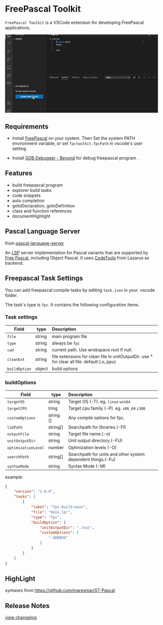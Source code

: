 # FreePascal Toolkit 
`FreePascal Toolkit` is a VSCode extension for developing FreePascal applications.

![FreePascal Toolkit preview](images/fpctoolkit.gif)

## Requirements

- Install [FreePascal](https://www.freepascal.org/download.var) on your system. Then Set the system PATH environment variable, or set `fpctoolkit.fpcPath` in vscode's user setting. 

- Install [GDB Debugger - Beyond](https://marketplace.visualstudio.com/items?itemName=coolchyni.beyond-debug) for  debug freepascal program .


## Features
- build freepascal program
- explorer build tasks
- code snippets
- auto completion
- gotoDeclaration, gotoDefinition
- class and function references 
- documentHighlight

## Pascal Language Server 

from [pascal-language-server](https://github.com/coolchyni/pascal-language-server)

An [LSP](https://microsoft.github.io/language-server-protocol/) server
implementation for Pascal variants that are supported by [Free
Pascal](https://www.freepascal.org/), including Object Pascal. It uses
[CodeTools](https://wiki.lazarus.freepascal.org/Codetools) from
Lazarus as backend.

## Freepascal Task Settings

You can add freepascal compile tasks by editing `task.json` in your .vscode folder.

The task's type is `fpc`. It contains the following configuration items.

### Task settings
Field   | type  |  Description  |
------  | ----- |  :-------------
`file`  | string|main program file
`type`  | string|always be `fpc`
`cwd`   | string|current path. Use wrokspace root if null.
`cleanExt`|string|file extensions for clean file in unitOutputDir. use * for clear all file. default:(.o,.ppu)
`buildOption`|object|build options

### buildOptions
Field  | type | Description  |
-------| ---- |:---------------
`targetOS`  | string | Target OS (-T).  eg. `linux` `win64`
`targetCPU` |tring| Target cpu family (-P). eg. `x86_64` `i386`
`customOptions`|string []| Any compile options for fpc.     
`libPath`|string[]|Searchpath for libraries.(-Fl)
`outputFile`| string| Target file name.(-o)
`unitOutputDir`| string|Unit output directory.(-FU)
`optimizationLevel`| number|Optimization levels (-O)
`searchPath`| string[]|Searchpath for units and other system dependent things.(-Fu)
`syntaxMode`| string|Syntax Mode (-M)

example:
~~~json
{
	"version": "2.0.0",
	"tasks": [
		{
			"label": "fpc:build:main",
			"file": "main.lpr",
			"type": "fpc",
			"buildOption": {
				"unitOutputDir": "./out",
				"customOptions": [
					"-dDEBUG"
				]
			}
		}
	]
}
~~~


## HighLight

syntaxes from https://github.com/maresmar/ST-Pascal


## Release Notes

[view changelog](CHANGELOG.md)


